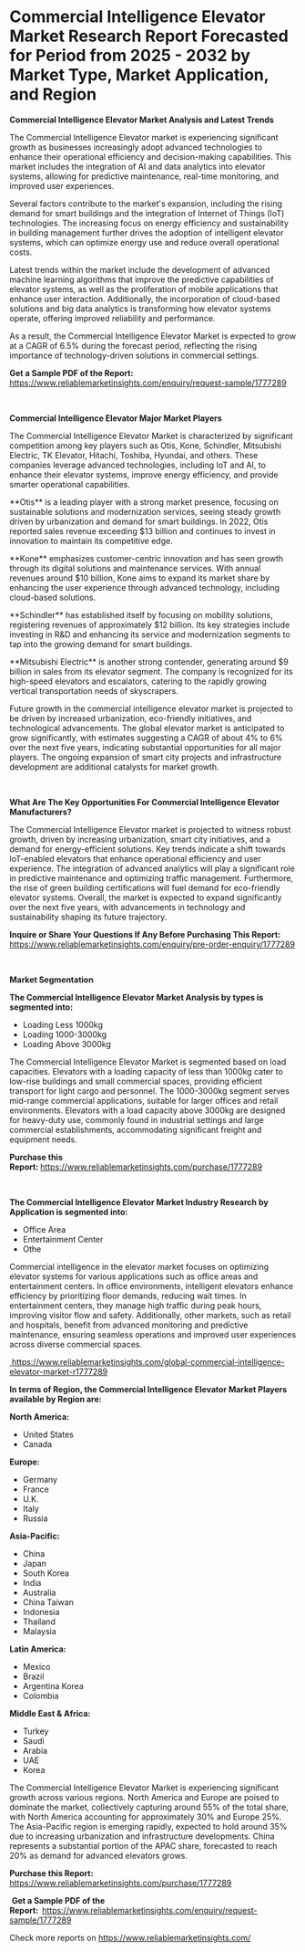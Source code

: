 <p><h1>Commercial Intelligence Elevator Market Research Report Forecasted for Period from 2025 -  2032 by Market Type, Market Application, and Region</h1></p><p><strong>Commercial Intelligence Elevator Market Analysis and Latest Trends</strong></p>
<p><p>The Commercial Intelligence Elevator market is experiencing significant growth as businesses increasingly adopt advanced technologies to enhance their operational efficiency and decision-making capabilities. This market includes the integration of AI and data analytics into elevator systems, allowing for predictive maintenance, real-time monitoring, and improved user experiences. </p><p>Several factors contribute to the market's expansion, including the rising demand for smart buildings and the integration of Internet of Things (IoT) technologies. The increasing focus on energy efficiency and sustainability in building management further drives the adoption of intelligent elevator systems, which can optimize energy use and reduce overall operational costs.</p><p>Latest trends within the market include the development of advanced machine learning algorithms that improve the predictive capabilities of elevator systems, as well as the proliferation of mobile applications that enhance user interaction. Additionally, the incorporation of cloud-based solutions and big data analytics is transforming how elevator systems operate, offering improved reliability and performance. </p><p>As a result, the Commercial Intelligence Elevator Market is expected to grow at a CAGR of 6.5% during the forecast period, reflecting the rising importance of technology-driven solutions in commercial settings.</p></p>
<p><strong>Get a Sample PDF of the Report:&nbsp;</strong> <a href="https://www.reliablemarketinsights.com/enquiry/request-sample/1777289?utm_campaign=2300&utm_medium=2&utm_source=Github&utm_content=ia&utm_term=27022025&utm_id=commercial-intelligence-elevator">https://www.reliablemarketinsights.com/enquiry/request-sample/1777289</a></p>
<p>&nbsp;</p>
<p><strong>Commercial Intelligence Elevator Major Market Players</strong></p>
<p><p>The Commercial Intelligence Elevator Market is characterized by significant competition among key players such as Otis, Kone, Schindler, Mitsubishi Electric, TK Elevator, Hitachi, Toshiba, Hyundai, and others. These companies leverage advanced technologies, including IoT and AI, to enhance their elevator systems, improve energy efficiency, and provide smarter operational capabilities.</p><p>**Otis** is a leading player with a strong market presence, focusing on sustainable solutions and modernization services, seeing steady growth driven by urbanization and demand for smart buildings. In 2022, Otis reported sales revenue exceeding $13 billion and continues to invest in innovation to maintain its competitive edge.</p><p>**Kone** emphasizes customer-centric innovation and has seen growth through its digital solutions and maintenance services. With annual revenues around $10 billion, Kone aims to expand its market share by enhancing the user experience through advanced technology, including cloud-based solutions.</p><p>**Schindler** has established itself by focusing on mobility solutions, registering revenues of approximately $12 billion. Its key strategies include investing in R&D and enhancing its service and modernization segments to tap into the growing demand for smart buildings.</p><p>**Mitsubishi Electric** is another strong contender, generating around $9 billion in sales from its elevator segment. The company is recognized for its high-speed elevators and escalators, catering to the rapidly growing vertical transportation needs of skyscrapers.</p><p>Future growth in the commercial intelligence elevator market is projected to be driven by increased urbanization, eco-friendly initiatives, and technological advancements. The global elevator market is anticipated to grow significantly, with estimates suggesting a CAGR of about 4% to 6% over the next five years, indicating substantial opportunities for all major players. The ongoing expansion of smart city projects and infrastructure development are additional catalysts for market growth.</p></p>
<p>&nbsp;</p>
<p><strong>What Are The Key Opportunities For Commercial Intelligence Elevator Manufacturers?</strong></p>
<p><p>The Commercial Intelligence Elevator market is projected to witness robust growth, driven by increasing urbanization, smart city initiatives, and a demand for energy-efficient solutions. Key trends indicate a shift towards IoT-enabled elevators that enhance operational efficiency and user experience. The integration of advanced analytics will play a significant role in predictive maintenance and optimizing traffic management. Furthermore, the rise of green building certifications will fuel demand for eco-friendly elevator systems. Overall, the market is expected to expand significantly over the next five years, with advancements in technology and sustainability shaping its future trajectory.</p></p>
<p><strong>Inquire or Share Your Questions If Any Before Purchasing This Report:</strong> <a href="https://www.reliablemarketinsights.com/enquiry/pre-order-enquiry/1777289?utm_campaign=2300&utm_medium=2&utm_source=Github&utm_content=ia&utm_term=27022025&utm_id=commercial-intelligence-elevator">https://www.reliablemarketinsights.com/enquiry/pre-order-enquiry/1777289</a></p>
<p>&nbsp;</p>
<p><strong>Market Segmentation</strong></p>
<p><strong>The Commercial Intelligence Elevator Market Analysis by types is segmented into:</strong></p>
<p><ul><li>Loading Less 1000kg</li><li>Loading 1000-3000kg</li><li>Loading Above 3000kg</li></ul></p>
<p><p>The Commercial Intelligence Elevator Market is segmented based on load capacities. Elevators with a loading capacity of less than 1000kg cater to low-rise buildings and small commercial spaces, providing efficient transport for light cargo and personnel. The 1000-3000kg segment serves mid-range commercial applications, suitable for larger offices and retail environments. Elevators with a load capacity above 3000kg are designed for heavy-duty use, commonly found in industrial settings and large commercial establishments, accommodating significant freight and equipment needs.</p></p>
<p><strong>Purchase this Report:&nbsp;</strong><a href="https://www.reliablemarketinsights.com/purchase/1777289?utm_campaign=2300&utm_medium=2&utm_source=Github&utm_content=ia&utm_term=27022025&utm_id=commercial-intelligence-elevator">https://www.reliablemarketinsights.com/purchase/1777289</a></p>
<p>&nbsp;</p>
<p><strong>The Commercial Intelligence Elevator Market Industry Research by Application is segmented into:</strong></p>
<p><ul><li>Office Area</li><li>Entertainment Center</li><li>Othe</li></ul></p>
<p><p>Commercial intelligence in the elevator market focuses on optimizing elevator systems for various applications such as office areas and entertainment centers. In office environments, intelligent elevators enhance efficiency by prioritizing floor demands, reducing wait times. In entertainment centers, they manage high traffic during peak hours, improving visitor flow and safety. Additionally, other markets, such as retail and hospitals, benefit from advanced monitoring and predictive maintenance, ensuring seamless operations and improved user experiences across diverse commercial spaces.</p></p>
<p><a href="https://www.reliablemarketinsights.com/global-commercial-intelligence-elevator-market-r1777289?utm_campaign=2300&utm_medium=2&utm_source=Github&utm_content=ia&utm_term=27022025&utm_id=commercial-intelligence-elevator">&nbsp;https://www.reliablemarketinsights.com/global-commercial-intelligence-elevator-market-r1777289</a></p>
<p><strong>In terms of Region, the Commercial Intelligence Elevator Market Players available by Region are:</strong></p>
<p>
    <p> <strong> North America: </strong>
        <ul>
            <li>United States</li>
            <li>Canada</li>
        </ul>
        </p> 
    <p> <strong> Europe: </strong>
        <ul>
            <li>Germany</li>
            <li>France</li>
            <li>U.K.</li>
            <li>Italy</li>
            <li>Russia</li>
        </ul>
        </p> 
    <p> <strong> Asia-Pacific: </strong>
        <ul>
            <li>China</li>
            <li>Japan</li>
            <li>South Korea</li>
            <li>India</li>
            <li>Australia</li>
            <li>China Taiwan</li>
            <li>Indonesia</li>
            <li>Thailand</li>
            <li>Malaysia</li>
        </ul>
        </p> 
    <p> <strong> Latin America: </strong>
        <ul>
            <li>Mexico</li>
            <li>Brazil</li>
            <li>Argentina Korea</li>
            <li>Colombia</li>
        </ul>
        </p> 
    <p> <strong> Middle East & Africa: </strong>
        <ul>
            <li>Turkey</li>
            <li>Saudi</li>
            <li>Arabia</li>
            <li>UAE</li>
            <li>Korea</li>
        </ul>
    </p>
    </p>
<p><p>The Commercial Intelligence Elevator Market is experiencing significant growth across various regions. North America and Europe are poised to dominate the market, collectively capturing around 55% of the total share, with North America accounting for approximately 30% and Europe 25%. The Asia-Pacific region is emerging rapidly, expected to hold around 35% due to increasing urbanization and infrastructure developments. China represents a substantial portion of the APAC share, forecasted to reach 20% as demand for advanced elevators grows.</p></p>
<p><strong>Purchase this Report: </strong><a href="https://www.reliablemarketinsights.com/purchase/1777289?utm_campaign=2300&utm_medium=2&utm_source=Github&utm_content=ia&utm_term=27022025&utm_id=commercial-intelligence-elevator">https://www.reliablemarketinsights.com/purchase/1777289</a></p>
<p>&nbsp;<strong>Get a Sample PDF of the Report:&nbsp;&nbsp;</strong><a href="https://www.reliablemarketinsights.com/enquiry/request-sample/1777289?utm_campaign=2300&utm_medium=2&utm_source=Github&utm_content=ia&utm_term=27022025&utm_id=commercial-intelligence-elevator">https://www.reliablemarketinsights.com/enquiry/request-sample/1777289</a></p>
<p><strong></strong></p>
<p>Check more reports on <a href="https://www.reliablemarketinsights.com/?utm_campaign=2300&utm_medium=2&utm_source=Github&utm_content=ia&utm_term=27022025&utm_id=commercial-intelligence-elevator">https://www.reliablemarketinsights.com/</a></p>